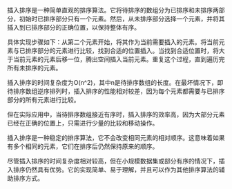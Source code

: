插入排序是一种简单直观的排序算法。它将待排序的数组分为已排序和未排序两部分，初始时已排序部分只有一个元素。然后，从未排序部分选择一个元素，并将其插入到已排序部分的正确位置，以保持整体有序。

具体实现步骤如下：从第二个元素开始，将其作为当前需要插入的元素。将当前元素与已排序部分的元素进行比较，找到合适的位置插入。当找到合适位置时，将大于当前元素的元素后移一位，腾出空间插入当前元素。重复这个过程，直到遍历完所有未排序的元素。

插入排序的时间复杂度为O(n^2)，其中n是待排序数组的长度。在最坏情况下，即待排序数组逆序排列时，插入排序的性能相对较差，因为每个元素都需要与已排序部分的所有元素进行比较。

但在实际应用中，当待排序数组接近有序时，插入排序的效率高，因为大部分元素已经在正确的位置上，只需进行少量的比较和移动操作。

插入排序是一种稳定的排序算法，它不会改变相同元素的相对顺序。这意味着如果有多个相同的元素，它们在排序后仍然保持原来的顺序。

尽管插入排序的时间复杂度相对较高，但在小规模数据集或部分有序的情况下，插入排序仍然具有优势。它的实现简单、易于理解，并且可以作为其他排序算法的辅助排序方式。

